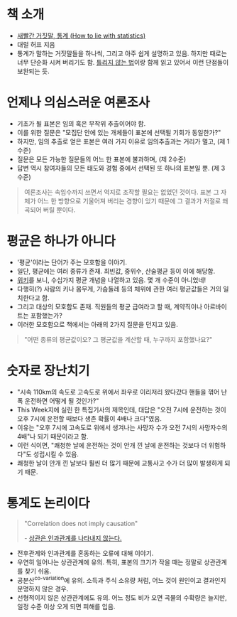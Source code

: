 # 책 소개

-  [새빨간 거짓말, 통계 (How to lie with statistics)](http://book.daum.net/detail/book.do?bookid=KOR9788987999364)
-  대럴 허프 지음
-  통계가 말하는 거짓말들을 하나씩, 그리고 아주 쉽게 설명하고 있음. 하지만 때로는 너무 단순화 시켜 버리기도 함. [틀리지 않는 법](../how-not-to-be-wrong/README.md)이랑 함께 읽고 있어서 이런 단점들이 보완되는 듯.

# 언제나 의심스러운 여론조사

-  기초가 될 표본은 임의 혹은 무작위 추출이어야 함.
-  이를 위한 질문은 "모집단 안에 있는 개체들이 표본에 선택될 기회가 동일한가?"
-  하지만, 임의 추출로 얻은 표본은 여러 가지 이유로 임의추출과는 거리가 멀고, (제 1수준)
-  질문은 모든 가능한 질문들의 어느 한 표본에 불과하며, (제 2수준)
-  답변 역시 참여자들의 모든 태도와 경험 중에서 선택된 또 하나의 표본일 뿐. (제 3수준)

>  여론조사는 속임수까지 쓰면서 억지로 조작할 필요는 없었던 것이다. 표본 그 자체가 어느 한 방향으로 기울어져 버리는 경향이 있기 때문에 그 결과가 저절로 왜곡되어 버릴 뿐이다.

# 평균은 하나가 아니다

-  '평균'이라는 단어가 주는 모호함을 이야기.
-  일단, 평균에는 여러 종류가 존재. 최빈값, 중위수, 산술평균 등이 이에 해당함.
-  [위키](https://ko.wikipedia.org/wiki/%ED%8F%89%EA%B7%A0)를 보니, 수십가지 평균 개념을 나열하고 있음. 몇 개 수준이 아니었네!
-  다행히(?) 사람의 키나 몸무게, 가슴둘레 등의 체위에 관한 여러 평균값들은 거의 일치한다고 함.
-  그리고 대상의 모호함도 존재. 직원들의 평균 급여라고 할 때, 계약직이나 아르바이트는 포함했는가?
-  이러한 모호함으로 책에서는 아래의 2가지 질문을 던지고 있음.

>   "어떤 종류의 평균값이오? 그 평균값을 계산할 때, 누구까지 포함했나요?"

# 숫자로 장난치기

-  "시속 110km의 속도로 고속도로 위에서 좌우로 이리저리 왔다갔다 핸들을 꺾어 난폭 운전하면 어떻게 될 것인가?"
-  This Week지에 실린 한 특집기사의 제목인데, 대답은 "오전 7시에 운전하는 것이 오후 7시에 운전할 때보다 생존 확률이 4배나 크다"였음.
-  이유는 "오후 7시에 고속도로 위에서 생겨나는 사망자 수가 오전 7시의 사망자수의 4배"나 되기 때문이라고 함.
-  이런 식이면, "쾌청한 날에 운전하는 것이 안개 낀 날에 운전하는 것보다 더 위험하다"도 성립시킬 수 있음.
-  쾌청한 날이 안개 낀 날보다 훨씬 더 많기 때문에 교통사고 수가 더 많이 발생하게 되기 때문.

# 통계도 논리이다

>  "Correlation does not imply causation"
>
>  \- [상관은 인과관계를 나타내지 않는다.](https://ko.wikipedia.org/wiki/%EC%83%81%EA%B4%80%EC%9D%80_%EC%9D%B8%EA%B3%BC%EB%A5%BC_%EB%82%98%ED%83%80%EB%82%B4%EC%A7%80_%EC%95%8A%EB%8A%94%EB%8B%A4)

-  전후관계와 인과관계를 혼동하는 오류에 대해 이야기.
-  우연히 일어나는 상관관계에 유의. 특히, 표본의 크기가 작을 때는 정말로 상관관계를 찾기 쉬움.
-  공분산<sup>co-variation</sup>에 유의. 소득과 주식 소유량 처럼, 어느 것이 원인이고 결과인지 분명하지 않은 경우.
-  선형적이지 않은 상관관계에도 유의. 어느 정도 비가 오면 곡물의 수확량은 늘지만, 일정 수준 이상 오게 되면 피해를 입음.
